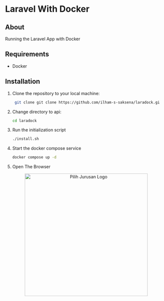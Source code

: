 # Laravel With Docker

## About
Running the Laravel App with Docker

## Requirements
- Docker

## Installation

1. Clone the repository to your local machine:
   ```bash
    git clone git clone https://github.com/ilham-s-saksena/laradock.git
    ```

2. Change directory to api: 
    ```bash
    cd laradock
    ```

3. Run the initialization script 
    ```bash
    ./install.sh 
    ```
    
4. Start the docker compose service
    
    ```bash
    docker compose up -d
    ```

5. Open The Browser 
   <p align="center"><a href="https://pilihjurusan.id" target="_blank"><img src="https://pilihjurusan.id/img/logo/logo.png" width="400" alt="Pilih Jurusan Logo"></a></p>
